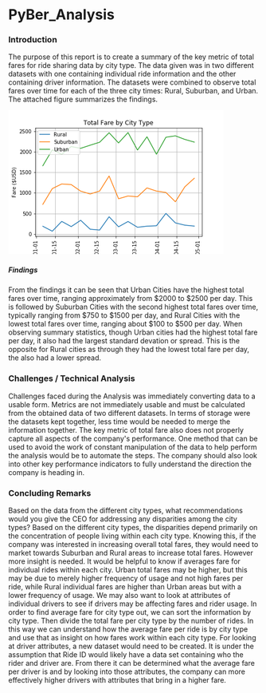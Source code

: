 # PyBer_Analysis

### Introduction
The purpose of this report is to create a summary of the key metric of total fares for ride sharing data by city type. The data given was in two different datasets with one containing individual ride information and the other containing driver information. The datasets were combined to observe total fares over time for each of the three city times: Rural, Suburban, and Urban. The attached figure summarizes the findings.


![Total Fare by City Type](analysis/Challenge.png)

##### Findings
From the findings it can be seen that Urban Cities have the highest total fares over time, ranging approximately from $2000 to $2500 per day. This is followed by Suburban Cities with the second highest total fares over time, typically ranging from $750 to $1500 per day, and Rural Cities with the lowest total fares over time, ranging about $100 to $500 per day. When observing summary statistics, though Urban cities had the highest total fare per day, it also had the largest standard devation or spread. This is the opposite for Rural cities as through they had the lowest total fare per day, the also had a lower spread.

### Challenges / Technical Analysis
Challenges faced during the Analysis was immediately converting data to a usable form. Metrics are not immediately usable and must be calculated from the obtained data of two different datasets. In terms of storage were the datasets kept together, less time would be needed to merge the information together. The key metric of total fare also does not properly capture all aspects of the company's performance. One method that can be used to avoid the work of constant manipulation of the data to help perform the analysis would be to automate the steps. The company should also look into other key performance indicators to fully understand the direction the company is heading in.

### Concluding Remarks
Based on the data from the different city types, what recommendations would you give the CEO for addressing any disparities among the city types? Based on the different city types, the disparities depend primarily on the concentration of people living within each city type. Knowing this, if the company was interested in increasing overall total fares, they would need to market towards Suburban and Rural areas to increase total fares. However more insight is needed. It would be helpful to know if averages fare for individual rides within each city. Urban total fares may be higher, but this may be due to merely higher frequency of usage and not high fares per ride, while Rural individual fares are higher than Urban areas but with a lower frequency of usage. We may also want to look at attributes of individual drivers to see if drivers may be affecting fares and rider usage. In order to find average fare for city type out, we can sort the information by city type. Then divide the total fare per city type by the number of rides. In this way we can understand how the average fare per ride is by city type and use that as insight on how fares work within each city type. For looking at driver attributes, a new dataset would need to be created. It is under the assumption that Ride ID would likely have a data set containing who the rider and driver are. From there it can be determined what the average fare per driver is and by looking into those attributes, the company can more effectively higher drivers with attributes that bring in a higher fare.

